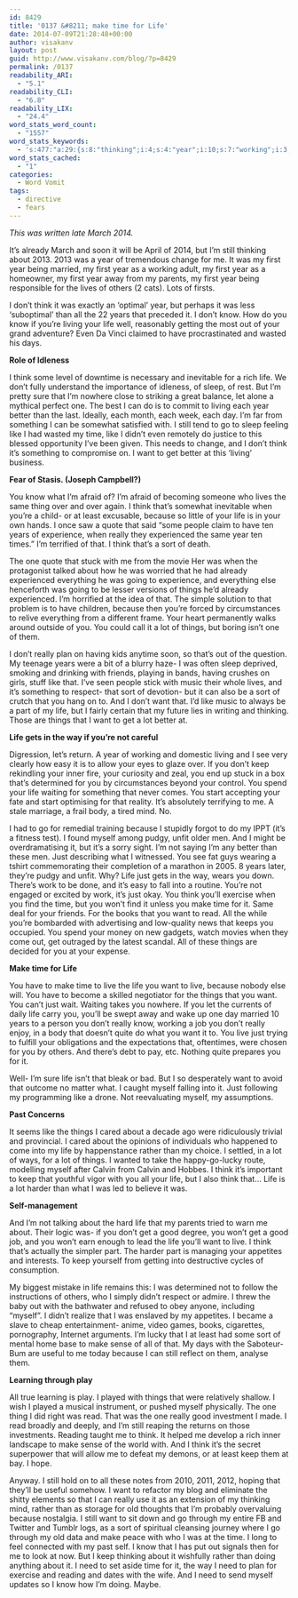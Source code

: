 ```yaml
---
id: 8429
title: '0137 &#8211; make time for Life'
date: 2014-07-09T21:28:48+00:00
author: visakanv
layout: post
guid: http://www.visakanv.com/blog/?p=8429
permalink: /0137
readability_ARI:
  - "5.1"
readability_CLI:
  - "6.8"
readability_LIX:
  - "24.4"
word_stats_word_count:
  - "1557"
word_stats_keywords:
  - 's:477:"a:29:{s:8:"thinking";i:4;s:4:"year";i:10;s:7:"working";i:3;s:5:"lives";i:3;s:5:"think";i:11;s:5:"years";i:5;s:4:"know";i:6;s:6:"living";i:3;s:4:"life";i:17;s:5:"sleep";i:3;s:6:"better";i:4;s:4:"like";i:6;s:4:"time";i:7;s:4:"want";i:11;s:4:"same";i:3;s:5:"least";i:3;s:7:"because";i:6;s:6:"really";i:6;s:11:"experienced";i:3;s:4:"sort";i:5;s:6:"things";i:8;s:4:"part";i:3;s:4:"keep";i:5;s:4:"just";i:6;s:4:"make";i:6;s:4:"read";i:3;s:4:"live";i:4;s:4:"good";i:3;s:4:"need";i:3;}";'
word_stats_cached:
  - "1"
categories:
  - Word Vomit
tags:
  - directive
  - fears
---
```

_This was written late March 2014._

It&#8217;s already March and soon it will be April of 2014, but I&#8217;m still thinking about 2013. 2013 was a year of tremendous change for me. It was my first year being married, my first year as a working adult, my first year as a homeowner, my first year away from my parents, my first year being responsible for the lives of others (2 cats). Lots of firsts.

I don&#8217;t think it was exactly an &#8216;optimal&#8217; year, but perhaps it was less &#8216;suboptimal&#8217; than all the 22 years that preceded it. I don&#8217;t know. How do you know if you&#8217;re living your life well, reasonably getting the most out of your grand adventure? Even Da Vinci claimed to have procrastinated and wasted his days.

**Role of Idleness**

I think some level of downtime is necessary and inevitable for a rich life. We don&#8217;t fully understand the importance of idleness, of sleep, of rest. But I&#8217;m pretty sure that I&#8217;m nowhere close to striking a great balance, let alone a mythical perfect one. The best I can do is to commit to living each year better than the last. Ideally, each month, each week, each day. I&#8217;m far from something I can be somewhat satisfied with. I still tend to go to sleep feeling like I had wasted my time, like I didn&#8217;t even remotely do justice to this blessed opportunity I&#8217;ve been given. This needs to change, and I don&#8217;t think it&#8217;s something to compromise on. I want to get better at this &#8216;living&#8217; business.

**Fear of Stasis. (Joseph Campbell?)**

You know what I&#8217;m afraid of? I&#8217;m afraid of becoming someone who lives the same thing over and over again. I think that&#8217;s somewhat inevitable when you&#8217;re a child- or at least excusable, because so little of your life is in your own hands. I once saw a quote that said &#8220;some people claim to have ten years of experience, when really they experienced the same year ten times.&#8221; I&#8217;m terrified of that. I think that&#8217;s a sort of death.

The one quote that stuck with me from the movie Her was when the protagonist talked about how he was worried that he had already experienced everything he was going to experience, and everything else henceforth was going to be lesser versions of things he&#8217;d already experienced. I&#8217;m horrified at the idea of that. The simple solution to that problem is to have children, because then you&#8217;re forced by circumstances to relive everything from a different frame. Your heart permanently walks around outside of you. You could call it a lot of things, but boring isn&#8217;t one of them.

I don&#8217;t really plan on having kids anytime soon, so that&#8217;s out of the question. My teenage years were a bit of a blurry haze- I was often sleep deprived, smoking and drinking with friends, playing in bands, having crushes on girls, stuff like that. I&#8217;ve seen people stick with music their whole lives, and it&#8217;s something to respect- that sort of devotion- but it can also be a sort of crutch that you hang on to. And I don&#8217;t want that. I&#8217;d like music to always be a part of my life, but I fairly certain that my future lies in writing and thinking. Those are things that I want to get a lot better at.

**Life gets in the way if you&#8217;re not careful**

Digression, let&#8217;s return. A year of working and domestic living and I see very clearly how easy it is to allow your eyes to glaze over. If you don&#8217;t keep rekindling your inner fire, your curiosity and zeal, you end up stuck in a box that&#8217;s determined for you by circumstances beyond your control. You spend your life waiting for something that never comes. You start accepting your fate and start optimising for that reality. It&#8217;s absolutely terrifying to me. A stale marriage, a frail body, a tired mind. No.

I had to go for remedial training because I stupidly forgot to do my IPPT (it&#8217;s a fitness test). I found myself among pudgy, unfit older men. And I might be overdramatising it, but it&#8217;s a sorry sight. I&#8217;m not saying I&#8217;m any better than these men. Just describing what I witnessed. You see fat guys wearing a tshirt commemorating their completion of a marathon in 2005. 8 years later, they&#8217;re pudgy and unfit. Why? Life just gets in the way, wears you down. There&#8217;s work to be done, and it&#8217;s easy to fall into a routine. You&#8217;re not engaged or excited by work, it&#8217;s just okay. You think you&#8217;ll exercise when you find the time, but you won&#8217;t find it unless you make time for it. Same deal for your friends. For the books that you want to read. All the while you&#8217;re bombarded with advertising and low-quality news that keeps you occupied. You spend your money on new gadgets, watch movies when they come out, get outraged by the latest scandal. All of these things are decided for you at your expense.

**Make time for Life**

You have to make time to live the life you want to live, because nobody else will. You have to become a skilled negotiator for the things that you want. You can&#8217;t just wait. Waiting takes you nowhere. If you let the currents of daily life carry you, you&#8217;ll be swept away and wake up one day married 10 years to a person you don&#8217;t really know, working a job you don&#8217;t really enjoy, in a body that doesn&#8217;t quite do what you want it to. You live just trying to fulfill your obligations and the expectations that, oftentimes, were chosen for you by others. And there&#8217;s debt to pay, etc. Nothing quite prepares you for it.

Well- I&#8217;m sure life isn&#8217;t that bleak or bad. But I so desperately want to avoid that outcome no matter what. I caught myself falling into it. Just following my programming like a drone. Not reevaluating myself, my assumptions.

**Past Concerns**

It seems like the things I cared about a decade ago were ridiculously trivial and provincial. I cared about the opinions of individuals who happened to come into my life by happenstance rather than my choice. I settled, in a lot of ways, for a lot of things. I wanted to take the happy-go-lucky route, modelling myself after Calvin from Calvin and Hobbes. I think it&#8217;s important to keep that youthful vigor with you all your life, but I also think that&#8230; Life is a lot harder than what I was led to believe it was.

**Self-management**

And I&#8217;m not talking about the hard life that my parents tried to warn me about. Their logic was- if you don&#8217;t get a good degree, you won&#8217;t get a good job, and you won&#8217;t earn enough to lead the life you&#8217;ll want to live. I think that&#8217;s actually the simpler part. The harder part is managing your appetites and interests. To keep yourself from getting into destructive cycles of consumption.

My biggest mistake in life remains this: I was determined not to follow the instructions of others, who I simply didn&#8217;t respect or admire. I threw the baby out with the bathwater and refused to obey anyone, including &#8220;myself&#8221;. I didn&#8217;t realize that I was enslaved by my appetites. I became a slave to cheap entertainment- anime, video games, books, cigarettes, pornography, Internet arguments. I&#8217;m lucky that I at least had some sort of mental home base to make sense of all of that. My days with the Saboteur-Bum are useful to me today because I can still reflect on them, analyse them.

**Learning through play**

All true learning is play. I played with things that were relatively shallow. I wish I played a musical instrument, or pushed myself physically. The one thing I did right was read. That was the one really good investment I made. I read broadly and deeply, and I&#8217;m still reaping the returns on those investments. Reading taught me to think. It helped me develop a rich inner landscape to make sense of the world with. And I think it&#8217;s the secret superpower that will allow me to defeat my demons, or at least keep them at bay. I hope.

Anyway. I still hold on to all these notes from 2010, 2011, 2012, hoping that they&#8217;ll be useful somehow. I want to refactor my blog and eliminate the shitty elements so that I can really use it as an extension of my thinking mind, rather than as storage for old thoughts that I&#8217;m probably overvaluing because nostalgia. I still want to sit down and go through my entire FB and Twitter and Tumblr logs, as a sort of spiritual cleansing journey where I go through my old data and make peace with who I was at the time. I long to feel connected with my past self. I know that I has put out signals then for me to look at now. But I keep thinking about it wishfully rather than doing anything about it. I need to set aside time for it, the way I need to plan for exercise and reading and dates with the wife. And I need to send myself updates so I know how I&#8217;m doing. Maybe.